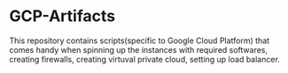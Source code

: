 # GCP-Artifacts
This repository contains scripts(specific to Google Cloud Platform) that comes handy when spinning up the instances with required softwares, creating firewalls, creating virtuval private cloud, setting up load balancer.
